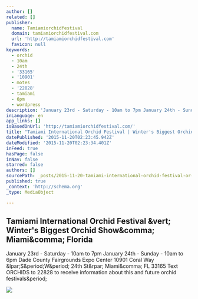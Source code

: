 ```yaml
---
author: []
related: []
publisher:
  name: Tamiamiorchidfestival
  domain: tamiamiorchidfestival.com
  url: 'http://tamiamiorchidfestival.com'
  favicon: null
keywords:
  - orchid
  - 10am
  - 24th
  - '33165'
  - '10901'
  - motes
  - '22828'
  - tamiami
  - 6pm
  - wordpress
description: 'January 23rd - Saturday - 10am to 7pm January 24th - Sunday - 10am to 6pm Dade County Fairgrounds Expo Center 10901 Coral Way (S.W. 24th St) Miami, FL 33165 Text ORCHIDS to 22828 to receive information about this and future orchid festivals.'
inLanguage: en
app_links: []
isBasedOnUrl: 'http://tamiamiorchidfestival.com/'
title: "Tamiami International Orchid Festival | Winter's Biggest Orchid Show, Miami, Florida"
datePublished: '2015-11-20T02:23:45.942Z'
dateModified: '2015-11-20T02:23:34.401Z'
inFeed: true
hasPage: false
inNav: false
starred: false
authors: []
sourcePath: _posts/2015-11-20-tamiami-international-orchid-festival-or-winters-biggest-orc.md
published: true
_context: 'http://schema.org'
_type: MediaObject

---
```

<article style=""><h1>Tamiami International Orchid Festival &amp;vert; Winter's Biggest Orchid Show&amp;comma; Miami&amp;comma; Florida</h1><p>January 23rd - Saturday - 10am to 7pm January 24th - Sunday - 10am to 6pm Dade County Fairgrounds Expo Center 10901 Coral Way &amp;lpar;S&amp;period;W&amp;period; 24th St&amp;rpar; Miami&amp;comma; FL 33165 Text ORCHIDS to 22828 to receive information about this and future orchid festivals&amp;period;</p><img src="http://tamiamiorchidfestival.com/wp-content/themes/overeasy/images/foot_flower.png" /></article>